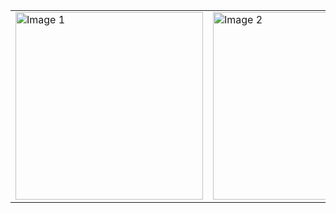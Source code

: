 <table>
  <tr>
    <td><img src="assets/image1.jpg" alt="Image 1" width="300"/></td>
    <td><img src="assets/image2.jpg" alt="Image 2" width="300"/></td>
  </tr>
</table>
